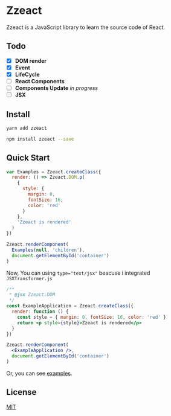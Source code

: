 # Zzeact

Zzeact is a JavaScript library to learn the source code of React.

## Todo

- [x] **DOM render**
- [x] **Event**
- [x] **LifeCycle**
- [ ] **React Components**
- [ ] **Components Update** *in progress*
- [ ] **JSX**

## Install

```bash
yarn add zzeact
```

```bash
npm install zzeact --save
```

## Quick Start

```javascript
var Examples = Zzeact.createClass({
  render: () => Zzeact.DOM.p(
    {
      style: {
        margin: 0,
        fontSize: 16,
        color: 'red'
      }
    },
    'Zzeact is rendered'
  )
})

Zzeact.renderComponent(
  Examples(null, 'children'),
  document.getElementById('container')
)
```

Now, You can using `type="text/jsx"` beacuse i integrated `JSXTransformer.js`

```jsx
/**
 * @jsx Zzeact.DOM
 */
const ExampleApplication = Zzeact.createClass({
  render: function () {
    const style = { margin: 0, fontSize: 16, color: 'red' }
    return <p style={style}>Zzeact is rendered</p>
  }
})

Zzeact.renderComponent(
  <ExampleApplication />,
  document.getElementById('container')
)
```

Or, you can see [examples](https://github.com/zongzi531/zzeact/tree/master/examples).

## License

[MIT](https://github.com/zongzi531/zzeact/blob/master/LICENSE)
